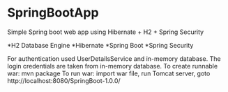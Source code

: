 # SpringBootApp
Simple Spring boot web app using Hibernate + H2 + Spring Security


*H2 Database Engine
*Hibernate
*Spring Boot
*Spring Security

For authentication used UserDetailsService and in-memory database. The login credentials are taken from in-memory database.
To create runnable war: mvn package
To run war: import war file, run Tomcat server, goto http://localhost:8080/SpringBoot-1.0.0/
